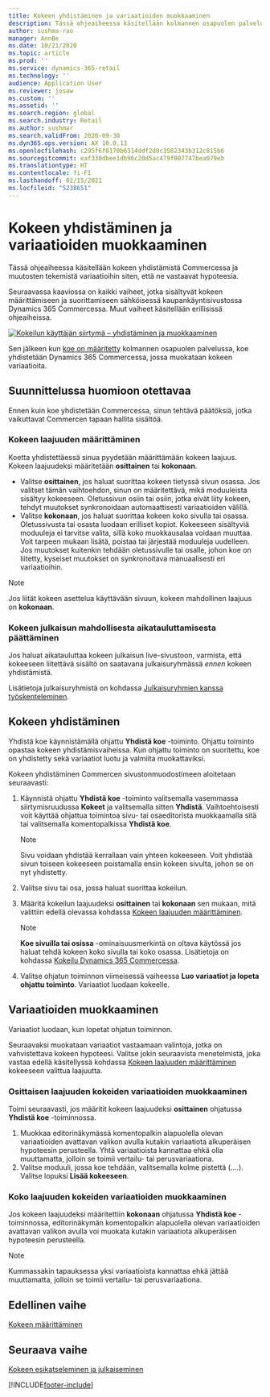 ```yaml
---
title: Kokeen yhdistäminen ja variaatioiden muokkaaminen
description: Tässä ohjeaiheessa käsitellään kolmannen osapuolen palvelussa olevan kokeen yhdistämistä Dynamics 365 Commerceen ja kokeen variaatioiden muokkaamista.
author: sushma-rao
manager: AnnBe
ms.date: 10/21/2020
ms.topic: article
ms.prod: ''
ms.service: dynamics-365-retail
ms.technology: ''
audience: Application User
ms.reviewer: josaw
ms.custom: ''
ms.assetid: ''
ms.search.region: global
ms.search.industry: Retail
ms.author: sushmar
ms.search.validFrom: 2020-09-30
ms.dyn365.ops.version: AX 10.0.13
ms.openlocfilehash: c295f6f8170b6314ddf2d0c3582343b312c815b6
ms.sourcegitcommit: eaf330dbee1db96c20d5ac479f007747bea079eb
ms.translationtype: HT
ms.contentlocale: fi-FI
ms.lasthandoff: 02/15/2021
ms.locfileid: "5238651"
---
```

# <a name="connect-an-experiment-and-edit-variations"></a>Kokeen yhdistäminen ja variaatioiden muokkaaminen

Tässä ohjeaiheessa käsitellään kokeen yhdistämistä Commercessa ja muutosten tekemistä variaatioihin siten, että ne vastaavat hypoteesia. 

Seuraavassa kaaviossa on kaikki vaiheet, jotka sisältyvät kokeen määrittämiseen ja suorittamiseen sähköisessä kaupankäyntisivustossa Dynamics 365 Commercessa. Muut vaiheet käsitellään erillisissä ohjeaiheissa.

[ ![Kokeilun käyttäjän siirtymä – yhdistäminen ja muokkaaminen](./media/experimentation_connect_edit.svg) ](./media/experimentation_connect_edit.svg#lightbox)

Sen jälkeen kun [koe on määritetty](experimentation-setup.md) kolmannen osapuolen palvelussa, koe yhdistetään Dynamics 365 Commercessa, jossa muokataan kokeen variaatioita.

## <a name="planning-considerations"></a>Suunnittelussa huomioon otettavaa

Ennen kuin koe yhdistetään Commercessa, sinun tehtävä päätöksiä, jotka vaikuttavat Commercen tapaan hallita sisältöä.

### <a name="determine-the-scope-of-your-experiment"></a>Kokeen laajuuden määrittäminen
Koetta yhdistettäessä sinua pyydetään määrittämään kokeen laajuus. Kokeen laajuudeksi määritetään **osittainen** tai **kokonaan**.
- Valitse **osittainen**, jos haluat suorittaa kokeen tietyssä sivun osassa. Jos valitset tämän vaihtoehdon, sinun on määritettävä, mikä moduuleista sisältyy kokeeseen. Oletussivun osiin tai osiin, jotka eivät liity kokeen, tehdyt muutokset synkronoidaan automaattisesti variaatioiden välillä.
- Valitse **kokonaan**, jos haluat suorittaa kokeen koko sivulla tai osassa. Oletussivusta tai osasta luodaan erilliset kopiot. Kokeeseen sisältyviä moduuleja ei tarvitse valita, sillä koko muokkausalaa voidaan muuttaa. Voit tarpeen mukaan lisätä, poistaa tai järjestää moduuleja uudelleen. Jos muutokset kuitenkin tehdään oletussivulle tai osalle, johon koe on liitetty, kyseiset muutokset on synkronoitava manuaalisesti eri variaatioihin.

<!-- not to editors, we're adding an image here to illustrate the difference. it will help.) -->

> [!NOTE]
> Jos liität kokeen asettelua käyttävään sivuun, kokeen mahdollinen laajuus on **kokonaan**.

### <a name="decide-if-you-want-to-schedule-when-your-experiment-is-published"></a>Kokeen julkaisun mahdollisesta aikatauluttamisesta päättäminen
Jos haluat aikatauluttaa kokeen julkaisun live-sivustoon, varmista, että kokeeseen liitettävä sisältö on saatavana julkaisuryhmässä *ennen* kokeen yhdistämistä. 

Lisätietoja julkaisuryhmistä on kohdassa [Julkaisuryhmien kanssa työskenteleminen](publish-groups.md).


## <a name="connect-your-experiment"></a>Kokeen yhdistäminen
Yhdistä koe käynnistämällä ohjattu **Yhdistä koe** -toiminto. Ohjattu toiminto opastaa kokeen yhdistämisvaiheissa. Kun ohjattu toiminto on suoritettu, koe on yhdistetty sekä variaatiot luotu ja valmiita muokattaviksi.

Kokeen yhdistäminen Commercen sivustonmuodostimeen aloitetaan seuraavasti:

1. Käynnistä ohjattu **Yhdistä koe** -toiminto valitsemalla vasemmassa siirtymisruudussa **Kokeet** ja valitsemalla sitten **Yhdistä**. Vaihtoehtoisesti voit käyttää ohjattua toimintoa sivu- tai osaeditorista muokkaamalla sitä tai valitsemalla komentopalkissa **Yhdistä koe**.

    > [!NOTE]
    > Sivu voidaan yhdistää kerrallaan vain yhteen kokeeseen. Voit yhdistää sivun toiseen kokeeseen poistamalla ensin kokeen sivulta, johon se on nyt yhdistetty.

1. Valitse sivu tai osa, jossa haluat suorittaa kokeilun.
1. Määritä kokeilun laajuudeksi **osittainen** tai **kokonaan** sen mukaan, mitä valittiin edellä olevassa kohdassa [Kokeen laajuuden määrittäminen](#determine-the-scope-of-your-experiment).
    > [!NOTE]
    > **Koe sivuilla tai osissa** -ominaisuusmerkintä on oltava käytössä jos haluat tehdä kokeen koko sivulla tai koko osassa. Lisätietoja on kohdassa [Kokeilu Dynamics 365 Commercessa](experimentation-overview.md).
    
1. Valitse ohjatun toiminnon viimeisessä vaiheessa **Luo variaatiot ja lopeta ohjattu toiminto**. Variaatiot luodaan kokeelle. 

## <a name="edit-your-variations"></a>Variaatioiden muokkaaminen
Variaatiot luodaan, kun lopetat ohjatun toiminnon. 

Seuraavaksi muokataan variaatiot vastaamaan valintoja, jotka on vahvistettava kokeen hypoteesi. Valitse jokin seuraavista menetelmistä, joka vastaa edellä käsitellyssä kohdassa [Kokeen laajuuden määrittäminen](#determine-the-scope-of-your-experiment) kokeeseen valittua laajuutta.

### <a name="edit-variations-for-experiments-with-partial-scope"></a>Osittaisen laajuuden kokeiden variaatioiden muokkaaminen
Toimi seuraavasti, jos määritit kokeen laajuudeksi **osittainen** ohjatussa **Yhdistä koe** -toiminnossa.

1. Muokkaa editorinäkymässä komentopalkin alapuolella olevan variaatioiden avattavan valikon avulla kutakin variaatiota alkuperäisen hypoteesin perusteella. Yhtä variaatioista kannattaa ehkä olla muuttamatta, jolloin se toimii vertailu- tai perusvariaationa.
1. Valitse moduuli, jossa koe tehdään, valitsemalla kolme pistettä (....). Valitse lopuksi **Lisää kokeeseen**.

### <a name="edit-variations-for-experiments-with-entire-scope"></a>Koko laajuuden kokeiden variaatioiden muokkaaminen
Jos kokeen laajuudeksi määritettiin **kokonaan** ohjatussa **Yhdistä koe** -toiminnossa, editorinäkymän komentopalkin alapuolella olevan variaatioiden avattavan valikon avulla voi muokata kutakin variaatiota alkuperäisen hypoteesin perusteella. 

> [!NOTE]
> Kummassakin tapauksessa yksi variaatioista kannattaa ehkä jättää muuttamatta, jolloin se toimii vertailu- tai perusvariaationa.

## <a name="previous-step"></a>Edellinen vaihe
[Kokeen määrittäminen](experimentation-setup.md) 


## <a name="next-step"></a>Seuraava vaihe
[Kokeen esikatseleminen ja julkaiseminen](experimentation-preview-publish.md)


[!INCLUDE[footer-include](../includes/footer-banner.md)]
